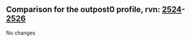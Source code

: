 ## Comparison for the outpost0 profile, rvn: [2524](https://github.com/PRO100KatYT/FortniteProfileRevisions/tree/main/profiles/outpost0/2524%20outpost0.json)-[2526](https://github.com/PRO100KatYT/FortniteProfileRevisions/tree/main/profiles/outpost0/2526%20outpost0.json)

No changes
